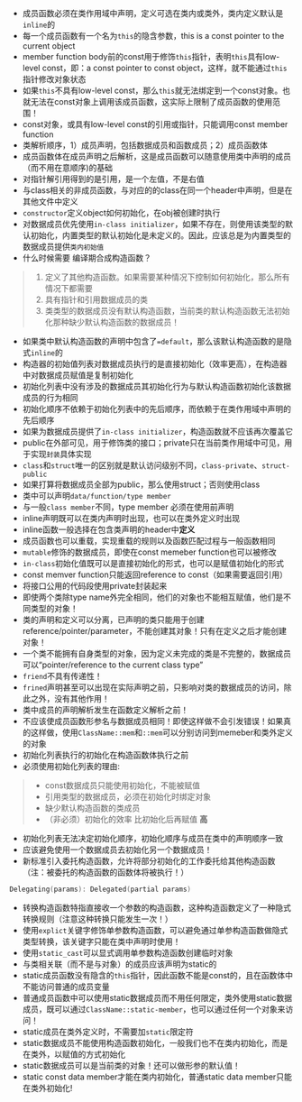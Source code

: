* 成员函数必须在类作用域中声明，定义可选在类内或类外，类内定义默认是`inline`的
* 每一个成员函数有一个名为`this`的隐含参数，this is a const pointer to the current object
* member function body前的const用于修饰`this`指针，表明`this`具有low-level const，即：a const pointer to const object，这样，就不能通过`this`指针修改对象状态
* 如果`this`不具有low-level const，那么`this`就无法绑定到一个const对象。也就无法在const对象上调用该成员函数，这实际上限制了成员函数的使用范围！
* const对象，或具有low-level const的引用或指针，只能调用const member function
* 类解析顺序，1）成员声明，包括数据成员和函数成员；2）成员函数体
* 成员函数体在成员声明之后解析，这是成员函数可以随意使用类中声明的成员（而不用在意顺序)的基础
* 对指针解引用得到的是引用，是一个左值，不是右值
* 与class相关的非成员函数，与对应的的class在同一个header中声明，但是在其他文件中定义
* `constructor`定义object如何初始化，在obj被创建时执行
* 对数据成员优先使用`in-class initializer`，如果不存在，则使用该类型的默认初始化，内置类型的默认初始化是未定义的。因此，应该总是为内置类型的数据成员提供`类内初始值`
* 什么时候需要 编译期合成构造函数？
> 1. 定义了其他构造函数。如果需要某种情况下控制如何初始化，那么所有情况下都需要
> 2. 具有指针和引用数据成员的类
> 3. 类类型的数据成员没有默认构造函数，当前类的默认构造函数无法初始化那种缺少默认构造函数的数据成员！
* 如果类中默认构造函数的声明中包含了`=default`，那么该默认构造函数的是隐式`inline`的
* 构造器的初始值列表对数据成员执行的是直接初始化（效率更高），在构造器中对数据成员赋值是复制初始化
* 初始化列表中没有涉及的数据成员其初始化行为与默认构造函数初始化该数据成员的行为相同
* 初始化顺序不依赖于初始化列表中的先后顺序，而依赖于在类作用域中声明的先后顺序
* 如果为数据成员提供了`in-class initializer`，构造函数就不应该再次覆盖它
* public在外部可见，用于修饰类的接口；private只在当前类作用域中可见，用于实现`封装`具体实现
* `class`和`struct`唯一的区别就是默认访问级别不同，`class-private`、`struct-public`
* 如果打算将数据成员全部为public，那么使用struct；否则使用class
* 类中可以声明`data/function/type member`
* 与一般`class member`不同，type member 必须在使用前声明
* inline声明既可以在类内声明时出现，也可以在类外定义时出现
* inline函数一般选择在包含类声明的header中**定义**
* 成员函数也可以重载，实现重载的规则以及函数匹配过程与一般函数相同
* `mutable`修饰的数据成员，即使在const memeber function也可以被修改
* `in-class`初始化值既可以是直接初始化的形式，也可以是赋值初始化的形式
* const memver function只能返回reference to const（如果需要返回引用）
* 将接口公用的代码段使用private封装起来
* 即使两个类除type name外完全相同，他们的对象也不能相互赋值，他们是不同类型的对象！
* 类的声明和定义可以分离，已声明的类只能用于创建reference/pointer/parameter，不能创建其对象！只有在定义之后才能创建对象！
* 一个类不能拥有自身类型的对象，因为定义未完成的类是不完整的，数据成员可以“pointer/reference to the current class type”
* `friend`不具有传递性！
* `frined`声明甚至可以出现在实际声明之前，只影响对类的数据成员的访问，除此之外，没有其他作用！
* 类中成员的声明解析发生在函数定义解析之前！
* 不应该使成员函数形参名与数据成员相同！即使这样做不会引发错误！如果真的这样做，使用`ClassName::mem`和`::mem`可以分别访问到memeber和类外定义的对象
* 初始化列表执行的初始化在构造函数体执行之前
* 必须使用初始化列表的理由:
> * const数据成员只能使用初始化，不能被赋值
> * 引用类型的数据成员，必须在初始化时绑定对象
> * 缺少默认构造函数的类成员
> * （非必须）初始化的效率 比初始化后再赋值 **高**
* 初始化列表无法决定初始化顺序，初始化顺序与成员在类中的声明顺序一致
* 应该避免使用一个数据成员去初始化另一个数据成员！
* 新标准引入委托构造函数，允许将部分初始化的工作委托给其他构造函数（注：被委托的构造函数的函数体将被执行！）
```c++
Delegating(params): Delegated(partial params)
```
* 转换构造函数特指直接收一个参数的构造函数，这种构造函数定义了一种隐式转换规则（注意这种转换只能发生一次！）
* 使用`explict`关键字修饰单参数构造函数，可以避免通过单参构造函数做隐式类型转换，该关键字只能在类中声明时使用！
* 使用`static_cast`可以显式调用单参数构造函数创建临时对象
* 与类相关联（而不是与对象）的成员应该声明为static的
* static成员函数没有隐含的`this`指针，因此函数不能是const的，且在函数体中不能访问普通的成员变量
* 普通成员函数中可以使用static数据成员而不用任何限定，类外使用static数据成员，既可以通过`ClassName::static-member`，也可以通过任何一个对象来访问！
* static成员在类外定义时，不需要加`static`限定符
* static数据成员不能使用构造函数初始化，一般我们也不在类内初始化，而是在类外，以赋值的方式初始化
* static数据成员可以是当前类的对象！还可以做形参的默认值！
* static const data member才能在类内初始化，普通static data member只能在类外初始化!
